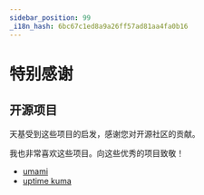 ```yaml
---
sidebar_position: 99
_i18n_hash: 6bc67c1ed8a9a26ff57ad81aa4fa0b16
---
```

# 特别感谢

## 开源项目

天基受到这些项目的启发，感谢您对开源社区的贡献。

我也非常喜欢这些项目。向这些优秀的项目致敬！

- [umami](https://github.com/umami-software/umami)
- [uptime kuma](https://github.com/louislam/uptime-kuma)
